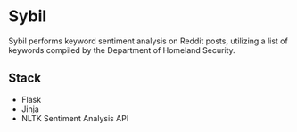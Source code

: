 # Sybil
Sybil performs keyword sentiment analysis on Reddit posts, utilizing a list of keywords compiled by the Department of Homeland Security.

## Stack
- Flask
- Jinja
- NLTK Sentiment Analysis API